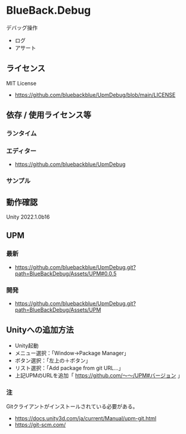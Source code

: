 # BlueBack.Debug
デバッグ操作
* ログ
* アサート


## ライセンス
MIT License
* https://github.com/bluebackblue/UpmDebug/blob/main/LICENSE

## 依存 / 使用ライセンス等
### ランタイム
### エディター
* https://github.com/bluebackblue/UpmDebug
### サンプル

## 動作確認
Unity 2022.1.0b16

## UPM
### 最新
* https://github.com/bluebackblue/UpmDebug.git?path=BlueBackDebug/Assets/UPM#0.0.5
### 開発
* https://github.com/bluebackblue/UpmDebug.git?path=BlueBackDebug/Assets/UPM

## Unityへの追加方法
* Unity起動
* メニュー選択：「Window->Package Manager」
* ボタン選択：「左上の＋ボタン」
* リスト選択：「Add package from git URL...」
* 上記UPMのURLを追加「 https://github.com/～～/UPM#バージョン 」
### 注
Gitクライアントがインストールされている必要がある。
* https://docs.unity3d.com/ja/current/Manual/upm-git.html
* https://git-scm.com/


